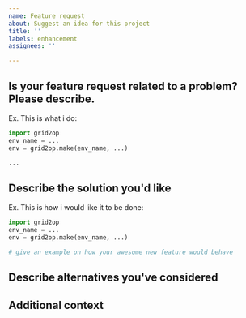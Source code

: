 ```yaml
---
name: Feature request
about: Suggest an idea for this project
title: ''
labels: enhancement
assignees: ''

---
```


## Is your feature request related to a problem? Please describe.
<!--A clear and concise description of what the problem is.-->
<!--Ex. I'm always frustrated when [...]-->
<!-- Do not forget to include code you are currently running that is frustrating-->

Ex. This is what i do:
```python
import grid2op
env_name = ...
env = grid2op.make(env_name, ...)

...
```
## Describe the solution you'd like
<!--A clear and concise description of what you want to happen.-->
<!--Don't forget to include the "code of your dream" -->

Ex. This is how i would like it to be done:
```python
import grid2op
env_name = ...
env = grid2op.make(env_name, ...)

# give an example on how your awesome new feature would behave
```

## Describe alternatives you've considered
<!--A clear and concise description of any 
alternative solutions or features you've considered.-->

## Additional context
<!--Add any other context about the feature request here.-->

